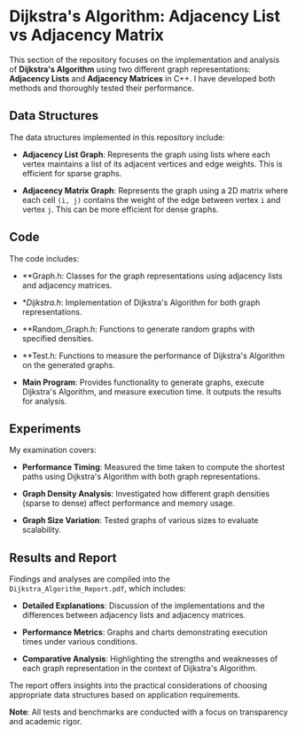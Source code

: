 # Dijkstra's Algorithm: Adjacency List vs Adjacency Matrix

This section of the repository focuses on the implementation and analysis of **Dijkstra's Algorithm** using two different graph representations: **Adjacency Lists** and **Adjacency Matrices** in C++. I have developed both methods and thoroughly tested their performance.

## Data Structures

The data structures implemented in this repository include:

- **Adjacency List Graph**: Represents the graph using lists where each vertex maintains a list of its adjacent vertices and edge weights. This is efficient for sparse graphs.

- **Adjacency Matrix Graph**: Represents the graph using a 2D matrix where each cell `(i, j)` contains the weight of the edge between vertex `i` and vertex `j`. This can be more efficient for dense graphs.

## Code

The code includes:

- **Graph.h: Classes for the graph representations using adjacency lists and adjacency matrices.

- **Dijkstra.h*: Implementation of Dijkstra's Algorithm for both graph representations.

- **Random_Graph.h: Functions to generate random graphs with specified densities.

- **Test.h: Functions to measure the performance of Dijkstra's Algorithm on the generated graphs.

- **Main Program**: Provides functionality to generate graphs, execute Dijkstra's Algorithm, and measure execution time. It outputs the results for analysis.

## Experiments

My examination covers:

- **Performance Timing**: Measured the time taken to compute the shortest paths using Dijkstra's Algorithm with both graph representations.

- **Graph Density Analysis**: Investigated how different graph densities (sparse to dense) affect performance and memory usage.

- **Graph Size Variation**: Tested graphs of various sizes to evaluate scalability.

## Results and Report

Findings and analyses are compiled into the `Dijkstra_Algorithm_Report.pdf`, which includes:

- **Detailed Explanations**: Discussion of the implementations and the differences between adjacency lists and adjacency matrices.

- **Performance Metrics**: Graphs and charts demonstrating execution times under various conditions.

- **Comparative Analysis**: Highlighting the strengths and weaknesses of each graph representation in the context of Dijkstra's Algorithm.

The report offers insights into the practical considerations of choosing appropriate data structures based on application requirements.

**Note**: All tests and benchmarks are conducted with a focus on transparency and academic rigor.
